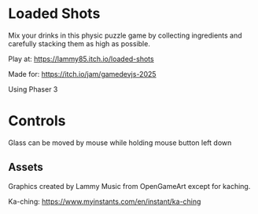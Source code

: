 # Loaded Shots

Mix your drinks in this physic puzzle game by collecting ingredients and carefully stacking them as high as possible.

Play at: https://lammy85.itch.io/loaded-shots

Made for: https://itch.io/jam/gamedevjs-2025

Using Phaser 3

# Controls

Glass can be moved by mouse while holding mouse button left down

## Assets

Graphics created by Lammy
Music from OpenGameArt except for kaching.

Ka-ching: https://www.myinstants.com/en/instant/ka-ching